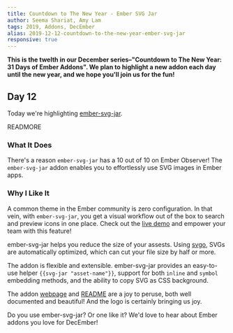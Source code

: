 ```yaml
---
title: Countdown to The New Year - Ember SVG Jar
author: Seema Shariat, Amy Lam
tags: 2019, Addons, DecEmber
alias: 2019-12-12-countdown-to-the-new-year-ember-svg-jar
responsive: true
---
```


**This is the twelth in our December series–"Countdown to The New Year: 31 Days of Ember Addons". We plan to highlight a new addon each day until the new year, and we hope you'll join us for the fun!**

## Day 12

Today we're highlighting [ember-svg-jar](https://www.emberobserver.com/addons/ember-svg-jar). 

READMORE

### What It Does

There's a reason `ember-svg-jar` has a 10 out of 10 on Ember Observer! The `ember-svg-jar` addon enables you to effortlessly use SVG images in Ember apps.

### Why I Like It

A common theme in the Ember community is zero configuration. In that vein, with `ember-svg-jar`, you get a visual workflow out of the box to search and preview icons in one place. Check out the [live demo](https://svgjar-demo.web.app/) and empower your team with this feature!

ember-svg-jar helps you reduce the size of your assests. Using [svgo](https://github.com/svg/svgo), SVGs are automatically optimized, which can cut your file size by half or more. 

<!-- alex ignore easy-->
The addon is flexible and extensible. ember-svg-jar provides an easy-to-use helper `{{svg-jar "asset-name"}}`, support for both `inline` and `symbol` embedding methods, and the ability to copy SVG as CSS background.

The addon [webpage](https://svgjar.web.app/) and [README](https://github.com/ivanvotti/ember-svg-jar) are a joy to peruse, both well documented and beautiful! And the logo is certainly bringing us joy.

Do you use ember-svg-jar? Or one like it? We'd love to hear about Ember addons you love for DecEmber!
